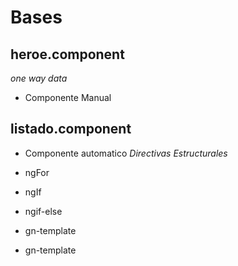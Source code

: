# Bases

## heroe.component
*one way data*  
* Componente Manual

## listado.component
* Componente automatico
*Directivas Estructurales*
* ngFor
* ngIf
* ngif-else
* gn-template
  
* gn-template 